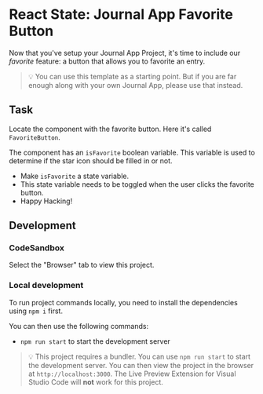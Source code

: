 # React State: Journal App Favorite Button

Now that you've setup your Journal App Project, it's time to include our _favorite_ feature: a button that allows you to favorite an entry.

> 💡 You can use this template as a starting point. But if you are far enough along with your own Journal App, please use that instead.

## Task

Locate the component with the favorite button. Here it's called `FavoriteButton`.

The component has an `isFavorite` boolean variable. This variable is used to determine if the star icon should be filled in or not.

- Make `isFavorite` a state variable.
- This state variable needs to be toggled when the user clicks the favorite button.
- Happy Hacking!

## Development

### CodeSandbox

Select the "Browser" tab to view this project.

### Local development

To run project commands locally, you need to install the dependencies using `npm i` first.

You can then use the following commands:

- `npm run start` to start the development server

> 💡 This project requires a bundler. You can use `npm run start` to start the development server. You can then view the project in the browser at `http://localhost:3000`. The Live Preview Extension for Visual Studio Code will **not** work for this project.
